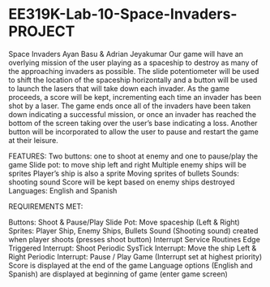 # EE319K-Lab-10-Space-Invaders-PROJECT

Space Invaders
Ayan Basu & Adrian Jeyakumar
Our game will have an overlying mission of the user playing as a spaceship to destroy as many of the approaching invaders as possible. The slide potentiometer will be used to shift the location of the spaceship horizontally and a button will be used to launch the lasers that will take down each invader. As the game proceeds, a score will be kept, incrementing each time an invader has been shot by a laser. The game ends once all of the invaders have been taken down indicating a successful mission, or once an invader has reached the bottom of the screen taking over the user’s base indicating a loss. Another button will be incorporated to allow the user to pause and restart the game at their leisure. 

FEATURES:
Two buttons: one to shoot at enemy and one to pause/play the game
Slide pot: to move ship left and right
Multiple enemy ships will be sprites
Player’s ship is also a sprite
Moving sprites of bullets
Sounds: shooting sound
Score will be kept based on enemy ships destroyed 
Languages: English and Spanish

REQUIREMENTS MET:

Buttons: Shoot & Pause/Play
Slide Pot: Move spaceship (Left & Right)
Sprites: Player Ship, Enemy Ships, Bullets
Sound (Shooting sound) created when player shoots (presses shoot button)
Interrupt Service Routines
Edge Triggered Interrupt: Shoot
Periodic SysTick Interrupt: Move the ship Left & Right 
Periodic Interrupt: Pause / Play Game (Interrupt set at highest priority)
Score is displayed at the end of the game
Language options (English and Spanish) are displayed at beginning of game (enter game screen)

